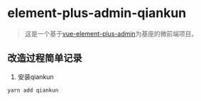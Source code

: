 # element-plus-admin-qiankun

> 这是一个基于[vue-element-plus-admin](https://github.com/kailong321200875/vue-element-plus-admin)为基座的微前端项目。

## 改造过程简单记录
1. 安装qiankun
```bash
yarn add qiankun
```
